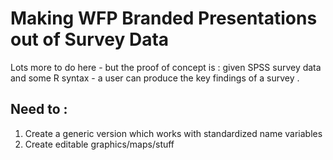 # Making WFP Branded Presentations out of Survey Data 

Lots more to do here - but the proof of concept is : given SPSS survey data and some R syntax - a user can produce the key findings of a survey .

## Need to :

1. Create a generic version which works with standardized name variables
2. Create editable graphics/maps/stuff

